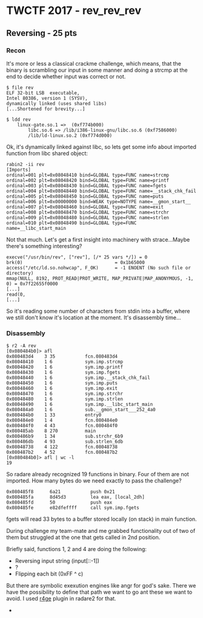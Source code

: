 # TWCTF 2017 - rev_rev_rev
## Reversing - 25 pts

### Recon

It's more or less a classical crackme challenge, which means, that 
the binary is scrambling our input in some manner and doing a strcmp at the end to decide whether input was correct or not.

```
$ file rev
ELF 32-bit LSB  executable, 
Intel 80386, version 1 (SYSV), 
dynamically linked (uses shared libs)
[...Shortened for brevity...]

$ ldd rev
	linux-gate.so.1 =>  (0xf774b000)
        libc.so.6 => /lib/i386-linux-gnu/libc.so.6 (0xf7586000)
        /lib/ld-linux.so.2 (0xf774d000)
```

Ok, it's dynamically linked against libc, so lets get some info about imported function from libc shared object:

```
rabin2 -ii rev
[Imports]
ordinal=001 plt=0x08048410 bind=GLOBAL type=FUNC name=strcmp
ordinal=002 plt=0x08048420 bind=GLOBAL type=FUNC name=printf
ordinal=003 plt=0x08048430 bind=GLOBAL type=FUNC name=fgets
ordinal=004 plt=0x08048440 bind=GLOBAL type=FUNC name=__stack_chk_fail
ordinal=005 plt=0x08048450 bind=GLOBAL type=FUNC name=puts
ordinal=006 plt=0x00000000 bind=WEAK type=NOTYPE name=__gmon_start__
ordinal=007 plt=0x08048460 bind=GLOBAL type=FUNC name=exit
ordinal=008 plt=0x08048470 bind=GLOBAL type=FUNC name=strchr
ordinal=009 plt=0x08048480 bind=GLOBAL type=FUNC name=strlen
ordinal=010 plt=0x08048490 bind=GLOBAL type=FUNC name=__libc_start_main

```

Not that much. Let's get a first insight into machinery with strace...Maybe there's something interesting?

```
execve("/usr/bin/rev", ["rev"], [/* 25 vars */]) = 0
brk(0)                                  = 0x1b65000
access("/etc/ld.so.nohwcap", F_OK)      = -1 ENOENT (No such file or directory)
mmap(NULL, 8192, PROT_READ|PROT_WRITE, MAP_PRIVATE|MAP_ANONYMOUS, -1, 0) = 0x7f22655f0000
[...]
read(0, 
[...]
```
So it's reading some number of characters from stdin into a buffer, where we still don't know it's location at the moment. It's disassembly time...

### Disassembly

```
$ r2 -A rev
[0x080484b0]> afl
0x080483d4    3 35           fcn.080483d4
0x08048410    1 6            sym.imp.strcmp
0x08048420    1 6            sym.imp.printf
0x08048430    1 6            sym.imp.fgets
0x08048440    1 6            sym.imp.__stack_chk_fail
0x08048450    1 6            sym.imp.puts
0x08048460    1 6            sym.imp.exit
0x08048470    1 6            sym.imp.strchr
0x08048480    1 6            sym.imp.strlen
0x08048490    1 6            sym.imp.__libc_start_main
0x080484a0    1 6            sub.__gmon_start___252_4a0
0x080484b0    1 33           entry0
0x080484e0    1 4            fcn.080484e0
0x080484f0    4 43           fcn.080484f0
0x080485ab    8 270          main
0x080486b9    1 34           sub.strchr_6b9
0x080486db    4 93           sub.strlen_6db
0x08048738    4 122          fcn.08048738
0x080487b2    4 52           fcn.080487b2
[0x080484b0]> afl | wc -l
19
```

So radare already recognized 19 functions in binary. Four of them are not imported. How many bytes do we need exactly to pass the challenge?

```
0x080485f8      6a21           push 0x21                   
0x080485fa      8d45d3         lea eax, [local_2dh]                               
0x080485fd      50             push eax                                           
0x080485fe      e82dfeffff     call sym.imp.fgets
```
fgets will read 33 bytes to a buffer stored locally (on stack) in main function.

During challenge my team-mate and me grabbed functionality out of two of them but struggled at the one that gets called in 2nd position.

Briefly said, functions 1, 2 and 4 are doing the following:

- Reversing input string (input[::-1])
- ?
- Flipping each bit (0xFF ^ c)

But there are symbolic exexution engines like angr for god's sake. There we have the possibility to define that path we want to go ant these we want to avoid. I used [r4ge](https://github.com/gast04/r4ge) plugin in radare2 for that.

 
- 
